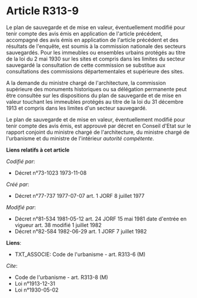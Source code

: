 # Article R313-9

Le plan de sauvegarde et de mise en valeur, éventuellement modifié pour tenir compte des avis émis en application de
l'article précédent, accompagné des avis émis en application de l'article précédent et des résultats de l'enquête, est soumis
à la commission nationale des secteurs sauvegardés. Pour les immeubles ou ensembles urbains protégés au titre de la loi du 2
mai 1930 sur les sites et compris dans les limites du secteur sauvegardé la consultation de cette commission se substitue aux
consultations des commissions départementales et supérieure des sites.

A la demande du ministre chargé de l'architecture, la commission supérieure des monuments historiques ou sa délégation
permanente peut être consultée sur les dispositions du plan de sauvegarde et de mise en valeur touchant les immeubles
protégés au titre de la loi du 31 décembre 1913 et compris dans les limites d'un secteur sauvegardé.

Le plan de sauvegarde et de mise en valeur, éventuellement modifié pour tenir compte des avis émis, est approuvé par décret
en Conseil d'Etat sur le rapport conjoint du ministre chargé de l'architecture, du ministre chargé de l'urbanisme et du
ministre de l'intérieur *autorité compétente*.

**Liens relatifs à cet article**

_Codifié par_:

  - Décret n°73-1023 1973-11-08

_Créé par_:

  - Décret n°77-737 1977-07-07 art. 1 JORF 8 juillet 1977

_Modifié par_:

  - Décret n°81-534 1981-05-12 art. 24 JORF 15 mai 1981 date d'entrée en vigueur art. 38 modifié 1 juillet 1982
  - Décret n°82-584 1982-06-29 art. 1 JORF 7 juillet 1982

**Liens**:

  - TXT_ASSOCIE: Code de l'urbanisme - art. R313-6 (M)

_Cite_:

  - Code de l'urbanisme - art. R313-8 (M)
  - Loi n°1913-12-31
  - Loi n°1930-05-02
